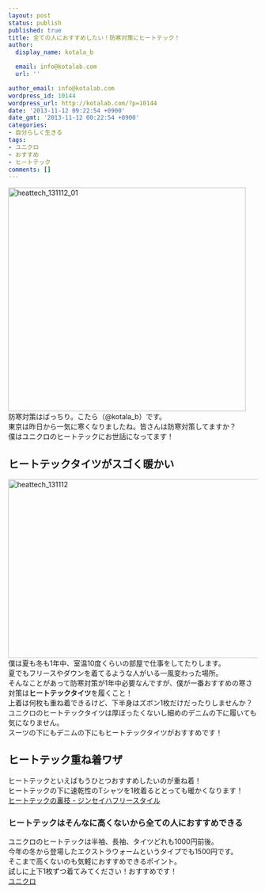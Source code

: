 ```yaml
---
layout: post
status: publish
published: true
title: 全ての人におすすめしたい！防寒対策にヒートテック！
author:
  display_name: kotala_b

  email: info@kotalab.com
  url: ''

author_email: info@kotalab.com
wordpress_id: 10144
wordpress_url: http://kotalab.com/?p=10144
date: '2013-11-12 09:22:54 +0900'
date_gmt: '2013-11-12 00:22:54 +0900'
categories:
- 自分らしく生きる
tags:
- ユニクロ
- おすすめ
- ヒートテック
comments: []
---
```

<p><img src="http://kotalab.com/wp-content/uploads/heattech_131112_01.jpg" alt="heattech_131112_01" width="480" height="452" class="alignnone size-full wp-image-10147" /><br />
防寒対策はばっちり。こたら（@kotala_b）です。<br />
東京は昨日から一気に寒くなりましたね。皆さんは防寒対策してますか？<br />
僕はユニクロのヒートテックにお世話になってます！<br />
<!--more--></p>
<h2>ヒートテックタイツがスゴく暖かい</h2>
<p><img src="http://kotalab.com/wp-content/uploads/heattech_131112-546x361.jpg" alt="heattech_131112" width="546" height="361" class="alignnone size-large wp-image-10146" /><br />
僕は夏も冬も1年中、室温10度くらいの部屋で仕事をしてたりします。<br />
夏でもフリースやダウンを着てるような人がいる一風変わった場所。<br />
そんなことがあって防寒対策が1年中必要なんですが、僕が一番おすすめの寒さ対策は<strong>ヒートテックタイツ</strong>を履くこと！<br />
上着は何枚も重ね着できるけど、下半身はズボン1枚だけだったりしませんか？<br />
ユニクロのヒートテックタイツは厚ぼったくないし細めのデニムの下に履いても気になりません。<br />
スーツの下にもデニムの下にもヒートテックタイツがおすすめです！</p>
<h2>ヒートテック重ね着ワザ</h2>
<p>ヒートテックといえばもうひとつおすすめしたいのが重ね着！<br />
ヒートテックの下に速乾性のTシャツを1枚着るととっても暖かくなります！<br />
<a href="http://lifeisfreestyle2.blog79.fc2.com/blog-entry-339.html" target="_blank">ヒートテックの裏技 - ジンセイハフリースタイル</a></p>
<h3>ヒートテックはそんなに高くないから全ての人におすすめできる</h3>
<p>ユニクロのヒートテックは半袖、長袖、タイツどれも1000円前後。<br />
今年の冬から登場したエクストラウォームというタイプでも1500円です。<br />
そこまで高くないのも気軽におすすめできるポイント。<br />
試しに上下1枚ずつ着てみてください！おすすめです！<br />
<a href="http://www.uniqlo.com/jp/" target="_blank">ユニクロ</a></p>
